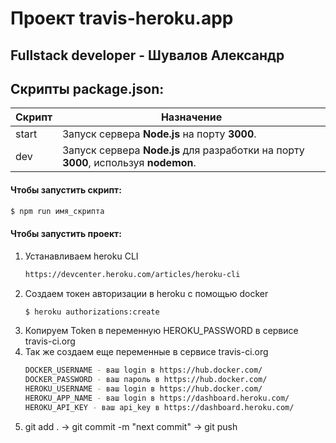 # Проект travis-heroku.app
## Fullstack developer - Шувалов Александр

## Скрипты package.json:

| Скрипт | Назначение |
| ------ | ------ |
| start  | Запуск сервера **Node.js** на порту **3000**. |
| dev  | Запуск сервера **Node.js** для разработки на порту **3000**, используя **nodemon**. |

#### Чтобы запустить скрипт:
```sh
$ npm run имя_скрипта
```

#### Чтобы запустить проект:
1) Устанавливаем heroku CLI 
    ```sh
    https://devcenter.heroku.com/articles/heroku-cli
    ```
2) Создаем токен авторизации в heroku с помощью docker
    ```sh
    $ heroku authorizations:create
    ```
3) Копируем Token в переменную HEROKU_PASSWORD в сервисе travis-ci.org
4) Так же создаем еще переменные в сервисе travis-ci.org
    ```sh
    DOCKER_USERNAME - ваш login в https://hub.docker.com/
    DOCKER_PASSWORD - ваш пароль в https://hub.docker.com/
    HEROKU_USERNAME - ваш login в https://hub.docker.com/
    HEROKU_APP_NAME - ваш login в https://dashboard.heroku.com/
    HEROKU_API_KEY - ваш api_key в https://dashboard.heroku.com/
    ```
5) git add . -> git commit -m "next commit" -> git push
